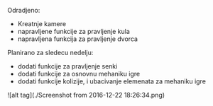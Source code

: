 Odradjeno:
 - Kreatnje kamere
 - napravljene funkcije za pravljenje kula
 - napravljena funkcija za pravljenje dvorca

Planirano za sledecu nedelju:
  - dodati funkcije za pravljenje senki
  - dodati funkcije za osnovnu mehaniku igre
  - dodati funkcije kolizije, i ubacivanje elemenata za mehaniku igre

![alt tag](./Screenshot from 2016-12-22 18:26:34.png)